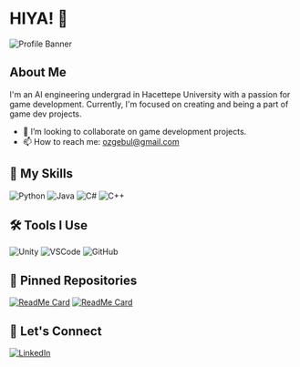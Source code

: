 # HIYA! 👋

![Profile Banner](https://github.com/zgeblbl/zgeblbl/assets/117914215/b6fe4b29-8a02-4048-a1f7-a96f0746584e)

## About Me

I'm an AI engineering undergrad in Hacettepe University with a passion for game development. Currently, I'm focused on creating and being a part of game dev projects.

- 👯 I’m looking to collaborate on game development projects.
- 📫 How to reach me: ozgebul@gmail.com

## 🚀 My Skills

![Python](https://img.shields.io/badge/Python-3776AB?style=for-the-badge&logo=python&logoColor=white)
![Java](https://img.shields.io/badge/Java-007396?style=for-the-badge&logo=java&logoColor=white)
![C#](https://img.shields.io/badge/C%23-239120?style=for-the-badge&logo=c-sharp&logoColor=white)
![C++](https://img.shields.io/badge/C%2B%2B-00599C?style=for-the-badge&logo=c%2B%2B&logoColor=white)


## 🛠 Tools I Use

![Unity](https://img.shields.io/badge/Unity-000000?style=for-the-badge&logo=unity&logoColor=white)
![VSCode](https://img.shields.io/badge/VSCode-007ACC?style=for-the-badge&logo=visual-studio-code&logoColor=white)
![GitHub](https://img.shields.io/badge/GitHub-181717?style=for-the-badge&logo=github&logoColor=white)


## 📌 Pinned Repositories

[![ReadMe Card](https://github-readme-stats.vercel.app/api/pin/?username=zgeblbl&repo=alienInvasionFPS&theme=radical)](https://github.com/zgeblbl/alienInvasionFPS)
[![ReadMe Card](https://github-readme-stats.vercel.app/api/pin/?username=zgeblbl&repo=duckHuntGame&theme=radical)](https://github.com/zgeblbl/duckHuntGame)


## 💬 Let's Connect

[![LinkedIn](https://img.shields.io/badge/LinkedIn-0A66C2?style=for-the-badge&logo=linkedin&logoColor=white)](https://www.linkedin.com/in/özge-bülbül/)



<!--
**zgeblbl/zgeblbl** is a ✨ _special_ ✨ repository because its `README.md` (this file) appears on your GitHub profile.

Here are some ideas to get you started:

- 🔭 I’m currently working on ...
- 🌱 I’m currently learning ...
- 👯 I’m looking to collaborate on ...
- 🤔 I’m looking for help with ...
- 💬 Ask me about ...
- 📫 How to reach me: ...
- 😄 Pronouns: ...
- ⚡ Fun fact: ...
-->
